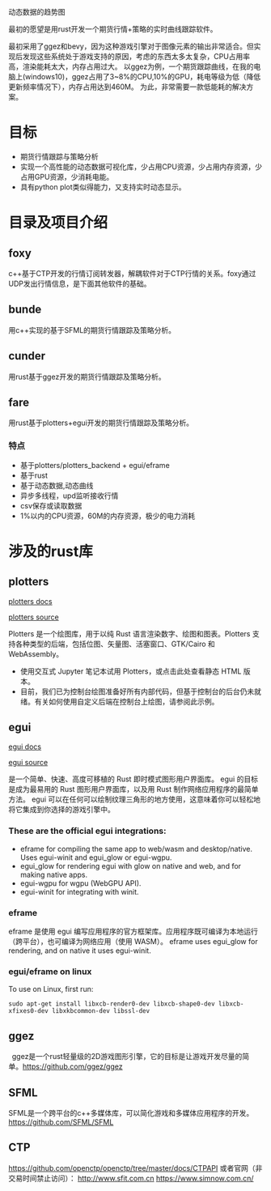 动态数据的趋势图

最初的愿望是用rust开发一个期货行情+策略的实时曲线跟踪软件。

最初采用了ggez和bevy，因为这种游戏引擎对于图像元素的输出非常适合。但实现后发现这些系统处于游戏支持的原因，考虑的东西太多太复杂，CPU占用率高，渲染能耗太大，内存占用过大。
以ggez为例，一个期货跟踪曲线，在我的电脑上(windows10)，ggez占用了3~8%的CPU,10%的GPU，耗电等级为低（降低更新频率情况下），内存占用达到460M。
为此，非常需要一款低能耗的解决方案。

# 目标

- 期货行情跟踪与策略分析
- 实现一个高性能的动态数据可视化库，少占用CPU资源，少占用内存资源，少占用GPU资源，少消耗电能。
- 具有python plot类似得能力，又支持实时动态显示。


# 目录及项目介绍

## foxy
c++基于CTP开发的行情订阅转发器，解耦软件对于CTP行情的关系。foxy通过UDP发出行情信息，是下面其他软件的基础。

## bunde
用c++实现的基于SFML的期货行情跟踪及策略分析。

## cunder
用rust基于ggez开发的期货行情跟踪及策略分析。

## fare
用rust基于plotters+egui开发的期货行情跟踪及策略分析。

### 特点

- 基于plotters/plotters_backend + egui/eframe 
- 基于rust
- 基于动态数据,动态曲线
- 异步多线程，upd监听接收行情
- csv保存或读取数据
- 1%以内的CPU资源，60M的内存资源，极少的电力消耗
  

# 涉及的rust库

## plotters

[plotters docs](https://docs.rs/plotters/latest/plotters/)

[plotters source](https://github.com/plotters-rs/plotters)

Plotters 是一个绘图库，用于以纯 Rust 语言渲染数字、绘图和图表。Plotters 支持各种类型的后端，包括位图、矢量图、活塞窗口、GTK/Cairo 和 WebAssembly。
- 使用交互式 Jupyter 笔记本试用 Plotters，或点击此处查看静态 HTML 版本。
- 目前，我们已为控制台绘图准备好所有内部代码，但基于控制台的后台仍未就绪。有关如何使用自定义后端在控制台上绘图，请参阅此示例。

 
## egui

[egui docs](https://docs.rs/egui/latest/egui/)

[egui source](https://github.com/emilk/egui)

是一个简单、快速、高度可移植的 Rust 即时模式图形用户界面库。
egui 的目标是成为最易用的 Rust 图形用户界面库，以及用 Rust 制作网络应用程序的最简单方法。
egui 可以在任何可以绘制纹理三角形的地方使用，这意味着你可以轻松地将它集成到你选择的游戏引擎中。

### These are the official egui integrations:

- eframe for compiling the same app to web/wasm and desktop/native. Uses egui-winit and egui_glow or egui-wgpu.
- egui_glow for rendering egui with glow on native and web, and for making native apps.
- egui-wgpu for wgpu (WebGPU API).
- egui-winit for integrating with winit.

### eframe

eframe 是使用 egui 编写应用程序的官方框架库。应用程序既可编译为本地运行（跨平台），也可编译为网络应用（使用 WASM）。
eframe uses egui_glow for rendering, and on native it uses egui-winit.

### egui/eframe on linux

To use on Linux, first run:
```text
sudo apt-get install libxcb-render0-dev libxcb-shape0-dev libxcb-xfixes0-dev libxkbcommon-dev libssl-dev
```


## ggez

 ggez是一个rust轻量级的2D游戏图形引擎，它的目标是让游戏开发尽量的简单。https://github.com/ggez/ggez

## SFML

SFML是一个跨平台的c++多媒体库，可以简化游戏和多媒体应用程序的开发。
https://github.com/SFML/SFML


## CTP

https://github.com/openctp/openctp/tree/master/docs/CTPAPI 
或者官网（非交易时间禁止访问）： http://www.sfit.com.cn https://www.simnow.com.cn/

